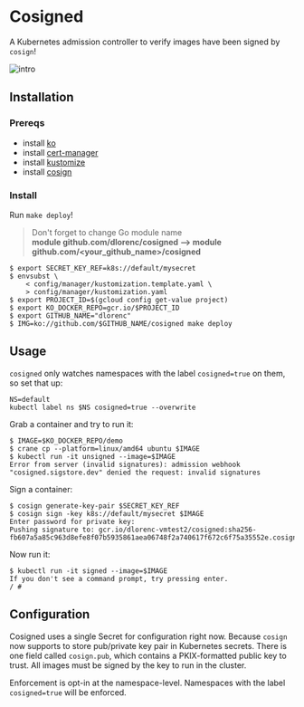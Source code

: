 # Cosigned

A Kubernetes admission controller to verify images have been signed by `cosign`!

![intro](images/demo.gif)

## Installation

### Prereqs

* install [ko](https://github.com/google/ko)
* install [cert-manager](https://cert-manager.io/docs/installation/kubernetes/)
* install [kustomize](https://kustomize.io/)
* install [cosign](https://github.com/sigstore/cosign)

### Install

Run `make deploy`!

> Don't forget to change Go module name <br/>
> **module github.com/dlorenc/cosigned --> module github.com/<your_github_name>/cosigned**

```shell
$ export SECRET_KEY_REF=k8s://default/mysecret
$ envsubst \
    < config/manager/kustomization.template.yaml \
    > config/manager/kustomization.yaml
$ export PROJECT_ID=$(gcloud config get-value project)
$ export KO_DOCKER_REPO=gcr.io/$PROJECT_ID
$ export GITHUB_NAME="dlorenc"
$ IMG=ko://github.com/$GITHUB_NAME/cosigned make deploy
```

## Usage

`cosigned` only watches namespaces with the label `cosigned=true` on them, so set that up:

```shell
NS=default
kubectl label ns $NS cosigned=true --overwrite
```

Grab a container and try to run it:

```shell
$ IMAGE=$KO_DOCKER_REPO/demo
$ crane cp --platform=linux/amd64 ubuntu $IMAGE
$ kubectl run -it unsigned --image=$IMAGE
Error from server (invalid signatures): admission webhook "cosigned.sigstore.dev" denied the request: invalid signatures
```

Sign a container:

```
$ cosign generate-key-pair $SECRET_KEY_REF
$ cosign sign -key k8s://default/mysecret $IMAGE
Enter password for private key:
Pushing signature to: gcr.io/dlorenc-vmtest2/cosigned:sha256-fb607a5a85c963d8efe8f07b5935861aea06748f2a740617f672c6f75a35552e.cosign
```

Now run it:

```shell
$ kubectl run -it signed --image=$IMAGE
If you don't see a command prompt, try pressing enter.
/ # 
```

## Configuration

Cosigned uses a single Secret for configuration right now. Because `cosign` now supports to store pub/private key pair in Kubernetes secrets.
There is one field called `cosign.pub`, which contains a PKIX-formatted public key to trust.
All images must be signed by the key to run in the cluster.

Enforcement is opt-in at the namespace-level.
Namespaces with the label `cosigned=true` will be enforced.